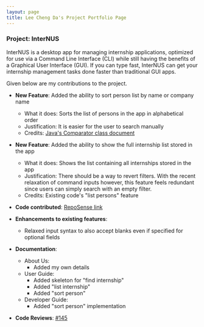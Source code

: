 ```yaml
---
layout: page
title: Lee Cheng Da's Project Portfolio Page
---
```


### Project: InterNUS

InterNUS is a desktop app for managing internship applications, optimized for use via a Command Line Interface (CLI) while still having the benefits of a Graphical User Interface (GUI). If you can type fast, InterNUS can get your internship management tasks done faster than traditional GUI apps.

Given below are my contributions to the project.

* **New Feature**: Added the ability to sort person list by name or company name
  * What it does: Sorts the list of persons in the app in alphabetical order
  * Justification: It is easier for the user to search manually
  * Credits: [Java's Comparator class document](https://docs.oracle.com/javase/8/docs/api/java/util/Comparator.html#comparing-java.util.function.Function-java.util.Comparator-)

* **New Feature**: Added the ability to show the full internship list stored in the app
  * What it does: Shows the list containing all internships stored in the app
  * Justification: There should be a way to revert filters. With the recent relaxation of command inputs however, this feature feels redundant since users can simply search with an empty filter.
  * Credits: Existing code's "list persons" feature

* **Code contributed**: [RepoSense link](https://nus-cs2103-ay2223s1.github.io/tp-dashboard/?search=chengda300)

* **Enhancements to existing features**:
  * Relaxed input syntax to also accept blanks even if specified for optional fields

* **Documentation**:
  * About Us:
    * Added my own details
  * User Guide:
    * Added skeleton for "find internship"
    * Added "list internship"
    * Added "sort person"
  * Developer Guide:
    * Added "sort person" implementation

* **Code Reviews**: [#145](https://github.com/AY2223S1-CS2103T-F11-1/tp/pull/145)
